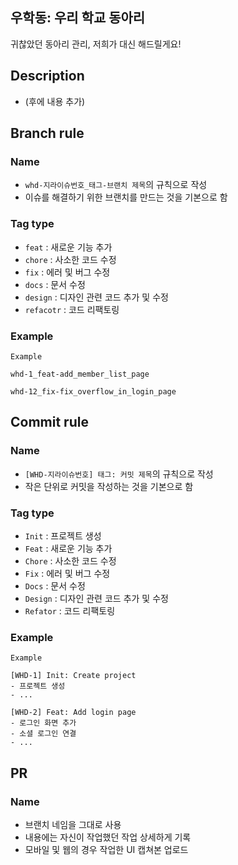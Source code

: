 ## 우학동: 우리 학교 동아리

귀찮았던 동아리 관리, 저희가 대신 해드릴게요!

## Description

- (후에 내용 추가)

## Branch rule

### Name

- `whd-지라이슈번호_태그-브랜치 제목`의 규칙으로 작성
- 이슈를 해결하기 위한 브랜치를 만드는 것을 기본으로 함

### Tag type

- `feat` : 새로운 기능 추가
- `chore` : 사소한 코드 수정
- `fix` : 에러 및 버그 수정
- `docs` : 문서 수정
- `design` : 디자인 관련 코드 추가 및 수정
- `refacotr` : 코드 리팩토링

### Example

```
Example

whd-1_feat-add_member_list_page

whd-12_fix-fix_overflow_in_login_page
```

## Commit rule

### Name

- `[WHD-지라이슈번호] 태그: 커밋 제목`의 규칙으로 작성
- 작은 단위로 커밋을 작성하는 것을 기본으로 함

### Tag type

- `Init` : 프로젝트 생성
- `Feat` : 새로운 기능 추가
- `Chore` : 사소한 코드 수정
- `Fix` : 에러 및 버그 수정
- `Docs` : 문서 수정
- `Design` : 디자인 관련 코드 추가 및 수정
- `Refator` : 코드 리팩토링

### Example

```
Example

[WHD-1] Init: Create project
- 프로젝트 생성
- ...

[WHD-2] Feat: Add login page
- 로그인 화면 추가
- 소셜 로그인 연결
- ...
```

## PR

### Name

- 브랜치 네임을 그대로 사용
- 내용에는 자신이 작업했던 작업 상세하게 기록
- 모바일 및 웹의 경우 작업한 UI 캡쳐본 업로드
